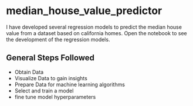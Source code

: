 # median_house_value_predictor

I have developed several regression models to predict the median house value from a dataset based on california homes. Open the notebook to see the development of the regression models.

## General Steps Followed
- Obtain Data
- Visualize Data to gain insights
- Prepare Data for machine learning algorithms
- Select and train a model
- fine tune model hyperparameters
